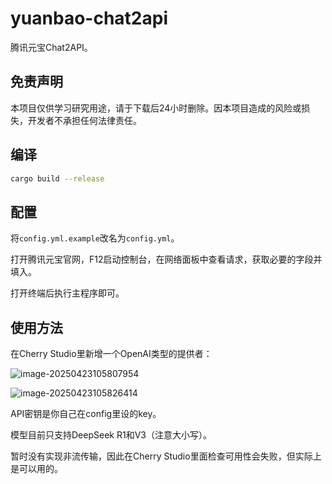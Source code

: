 # yuanbao-chat2api

腾讯元宝Chat2API。

## 免责声明

本项目仅供学习研究用途，请于下载后24小时删除。因本项目造成的风险或损失，开发者不承担任何法律责任。

## 编译

```bash
cargo build --release
```

## 配置

将`config.yml.example`改名为`config.yml`。

打开腾讯元宝官网，F12启动控制台，在网络面板中查看请求，获取必要的字段并填入。

打开终端后执行主程序即可。

## 使用方法

在Cherry Studio里新增一个OpenAI类型的提供者：

![image-20250423105807954](https://public.ptree.top/picgo/2025/04/1745377090.png)

![image-20250423105826414](https://public.ptree.top/picgo/2025/04/1745377107.png)

API密钥是你自己在config里设的key。

模型目前只支持DeepSeek R1和V3（注意大小写）。

暂时没有实现非流传输，因此在Cherry Studio里面检查可用性会失败，但实际上是可以用的。
